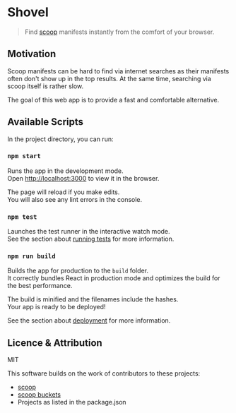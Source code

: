 # Shovel

 > Find [scoop](https://scoop.sh) manifests instantly from the comfort of your browser.

## Motivation

Scoop manifests can be hard to find via internet searches as their manifests often don't show up in the top results. At the same time, searching via scoop itself is rather slow.

The goal of this web app is to provide a fast and comfortable alternative.

## Available Scripts

In the project directory, you can run:

### `npm start`

Runs the app in the development mode.<br />
Open [http://localhost:3000](http://localhost:3000) to view it in the browser.

The page will reload if you make edits.<br />
You will also see any lint errors in the console.

### `npm test`

Launches the test runner in the interactive watch mode.<br />
See the section about [running tests](https://facebook.github.io/create-react-app/docs/running-tests) for more information.

### `npm run build`

Builds the app for production to the `build` folder.<br />
It correctly bundles React in production mode and optimizes the build for the best performance.

The build is minified and the filenames include the hashes.<br />
Your app is ready to be deployed!

See the section about [deployment](https://facebook.github.io/create-react-app/docs/deployment) for more information.

## Licence & Attribution

MIT

This software builds on the work of contributors to these projects:
* [scoop](https://github.com/lukesampson/scoop)
* [scoop buckets](https://github.com/lukesampson/scoop/blob/master/buckets.json)
* Projects as listed in the package.json 
